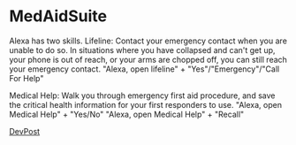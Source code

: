 # MedAidSuite

Alexa has two skills.
Lifeline: Contact your emergency contact when you are unable to do so. In situations where you have collapsed and can't get up, your phone is out of reach, or your arms are chopped off, you can still reach your emergency contact.
"Alexa, open lifeline" + "Yes"/"Emergency"/"Call For Help"

Medical Help: Walk you through emergency first aid procedure, and save the critical health information for your first responders to use. 
"Alexa, open Medical Help" + "Yes/No"
"Alexa, open Medical Help" + "Recall"

[DevPost](https://devpost.com/software/medaidsuite)
